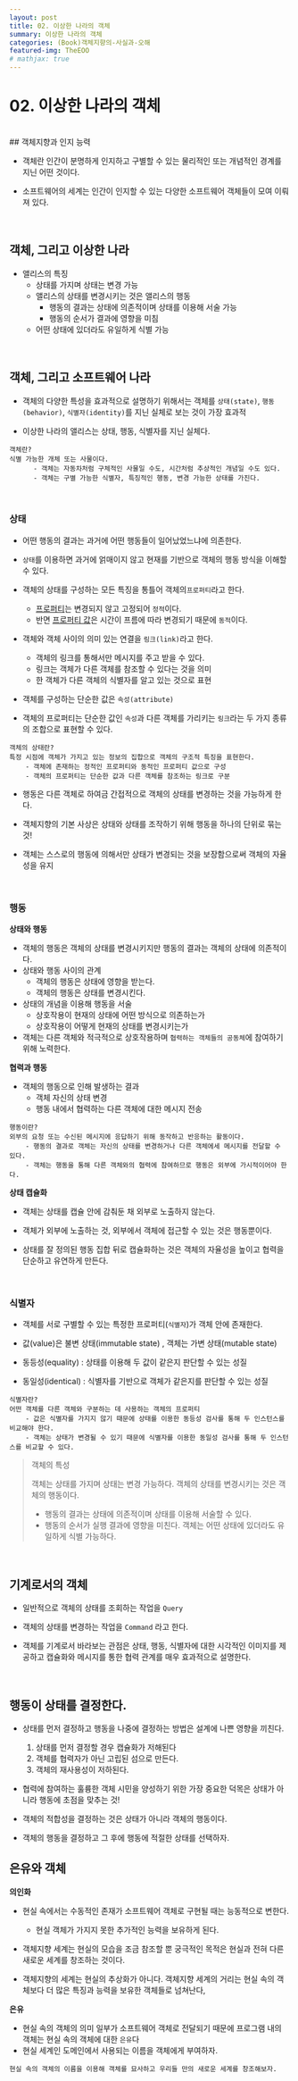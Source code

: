 ```yaml
---
layout: post
title: 02. 이상한 나라의 객체
summary: 이상한 나라의 객체
categories: (Book)객체지향의-사실과-오해
featured-img: TheEOO
# mathjax: true
---
```




# 02. 이상한 나라의 객체
<br>
## 객체지향과 인지 능력

- 객체란 인간이 분명하게 인지하고 구별할 수 있는 물리적인 또는 개념적인 경계를 지닌 어떤 것이다.

- 소프트웨어의 세계는 인간이 인지할 수 있는 다양한 소프트웨어 객체들이 모여 이뤄져 있다.

<br>

## 객체, 그리고 이상한 나라

- 앨리스의 특징
  - 상태를 가지며 상태는 변경 가능
  - 앨리스의 상태를 변경시키는 것은 앨리스의 행동
    - 행동의 결과는 상태에 의존적이며 상태를 이용해 서술 가능
    - 행동의 순서가 결과에 영향을 미침
  - 어떤 상태에 있더라도 유일하게 식별 가능

<br>

## 객체, 그리고 소프트웨어 나라

- 객체의 다양한 특성을 효과적으로 설명하기 위해서는 객체를 `상태(state)`, `행동(behavior)`, `식별자(identity)`를 지닌 실체로 보는 것이 가장 효과적

- 이상한 나라의 앨리스는 상태, 행동, 식별자를 지닌 실체다.

```
객체란?
식별 가능한 개체 또는 사물이다.
      - 객체는 자동차처럼 구체적인 사물일 수도, 시간처럼 추상적인 개념일 수도 있다.
      - 객체는 구별 가능한 식별자, 특징적인 행동, 변경 가능한 상태를 가진다.
```

<br>

### 상태

- 어떤 행동의 결과는 과거에 어떤 행동들이 일어났었느냐에 의존한다.

- `상태`를 이용하면 과거에 얽매이지 않고 현재를 기반으로 객체의 행동 방식을 이해할 수 있다.

- 객체의 상태를 구성하는 모든 특징을 통틀어 객체의`프로퍼티`라고 한다.
  - <u>프로퍼티</u>는 변경되지 않고 고정되어 `정적`이다.
  - 반면 <u>프로퍼티 값</u>은 시간이 프름에 따라 변경되기 때문에 `동적`이다.

- 객체와 객체 사이의 의미 있는 연결을 `링크(link)`라고 한다.
  - 객체의 링크를 통해서만 메시지를 주고 받을 수 있다.
  - 링크는 객체가 다른 객체를 참조할 수 있다는 것을 의미
  - 한 객체가 다른 객체의 식별자를 알고 있는 것으로 표현

- 객체를 구성하는 단순한 값은 `속성(attribute)`

- 객체의 프로퍼티는 단순한 값인 `속성`과 다른 객체를 가리키는 `링크`라는 두 가지 종류의 조합으로 표현할 수 있다.

```
객체의 상태란?
특정 시점에 객체가 가지고 있는 정보의 집합으로 객체의 구조적 특징을 표현한다.
	- 객체에 존재하는 정적인 프로퍼티와 동적인 프로퍼티 값으로 구성
	- 객체의 프로퍼티는 단순한 값과 다른 객체를 참조하는 링크로 구분
```

- 행동은 다른 객체로 하여금 간접적으로 객체의 상태를 변경하는 것을 가능하게 한다.

- 객체지향의 기본 사상은 상태와 상태를 조작하기 위해 행동을 하나의 단위로 묶는 것!

- 객체는 스스로의 행동에 의해서만 상태가 변경되는 것을 보장함으로써 객체의 자율성을 유지

<br>

### 행동

**상태와 행동**

- 객체의 행동은 객체의 상태를 변경시키지만 행동의 결과는 객체의 상태에 의존적이다.
- 상태와 행동 사이의 관계
  - 객체의 행동은 상태에 영향을 받는다.
  - 객체의 행동은 상태를 변경시킨다.
- 상태의 개념을 이용해 행동을 서술
  - 상호작용이 현재의 상태에 어떤 방식으로 의존하는가
  - 상호작용이 어떻게 현재의 상태를 변경시키는가
- 객체는 다른 객체와 적극적으로 상호작용하며 `협력하는 객체들의 공동체`에 참여하기 위해 노력한다.

**협력과 행동**

- 객체의 행동으로 인해 발생하는 결과
  - 객체 자신의 상태 변경
  - 행동 내에서 협력하는 다른 객체에 대한 메시지 전송

```
행동이란?
외부의 요청 또는 수신된 메시지에 응답하기 위해 동작하고 반응하는 활동이다.
	- 행동의 결과로 객체는 자신의 상태를 변경하거나 다른 객체에세 메시지를 전달할 수 있다.
	- 객체는 행동을 통해 다른 객체와의 협력에 참여하므로 행동은 외부에 가시적이어야 한다.
```

**상태 캡슐화**

- 객체는 상태를 캡슐 안에 감춰둔 채 외부로 노출하지 않는다.

- 객체가 외부에 노출하는 것, 외부에서 객체에 접근할 수 있는 것은 행동뿐이다.

- 상태를 잘 정의된 행동 집합 뒤로 캡슐화하는 것은 객체의 자율성을 높이고 협력을 단순하고 유연하게 만든다.

<br>

### 식별자

- 객체를 서로 구별할 수 있는 특정한 프로퍼티(`식별자`)가 객체 안에 존재한다.

- 값(value)은 불변 상태(immutable state) , 객체는 가변 상태(mutable state)

- 동등성(equality) : 상태를 이용해 두 값이 같은지 판단할 수 있는 성질

- 동일성(identical) : 식별자를 기반으로 객체가 같은지를 판단할 수 있는 성질

```
식별자란?
어떤 객체를 다른 객체와 구분하는 데 사용하는 객체의 프로퍼티
	- 값은 식별자를 가지지 않기 때문에 상태를 이용한 동등성 검사를 통해 두 인스턴스를 비교해야 한다.
	- 객체는 상태가 변경될 수 있기 때문에 식별자를 이용한 동일성 검사를 통해 두 인스턴스를 비교할 수 있다.
```

> 객체의 특성
> 
> 객체는 상태를 가지며 상태는 변경 가능하다.
> 객체의 상태를 변경시키는 것은 객체의 행동이다.
> 	- 행동의 결과는 상태에 의존적이며 상태를 이용해 서술할 수 있다.
> 	- 행동의 순서가 실행 결과에 영향을 미친다.
> 객체는 어떤 상태에 있더라도 유일하게 식별 가능하다.

<br>

## 기계로서의 객체

- 일반적으로 객체의 상태를 조회하는 작업을 `Query` 
- 객체의 상태를 변경하는 작업을 `Command` 라고 한다.

- 객체를 기계로서 바라보는 관점은 상태, 행동, 식별자에 대한 시각적인 이미지를 제공하고 캡슐화와 메시지를 통한 협력 관계를 매우 효과적으로 설명한다.

<br>

## 행동이 상태를 결정한다.

- 상태를 먼저 결정하고 행동을 나중에 결정하는 방법은 설계에 나쁜 영향을 끼친다.
  1. 상태를 먼저 결정할 경우 캡슐화가 저해된다
  2. 객체를 협력자가 아닌 고립된 섬으로 만든다.
  3. 객체의 재사용성이 저하된다.

- 협력에 참여하는 훌륭한 객체 시민을 양성하기 위한 가장 중요한 덕목은 상태가 아니라 행동에 초점을 맞추는 것!

- 객체의 적합성을 결정하는 것은 상태가 아니라 객체의 행동이다.

- 객체의 행동을 결정하고 그 후에 행동에 적절한 상태를 선택하자.

## 은유와 객체

**의인화**

- 현실 속에서는 수동적인 존재가 소프트웨어 객체로 구현될 때는 능동적으로 변한다.
  - 현실 객체가 가지지 못한 추가적인 능력을 보유하게 된다.

- 객체지향 세계는 현실의 모습을 조금 참조할 뿐 궁극적인 목적은 현실과 전혀 다른 새로운 세계를 창조하는 것이다.

- 객체지향의 세계는 현실의 추상화가 아니다. 객체지향 세계의 거리는 현실 속의 객체보다 더 많은 특징과 능력을 보유한 객체들로 넘쳐난다,

**은유**

- 현실 속의 객체의 의미 일부가 소프트웨어 객체로 전달되기 때문에 프로그램 내의 객체는 현실 속의 객체에 대한 `은유`다
- 현실 세계인 도메인에서 사용되는 이름을 객체에게 부여하자.

```
현실 속의 객체의 이름을 이용해 객체를 묘사하고 우리들 만의 새로운 세계를 창조해보자.
```